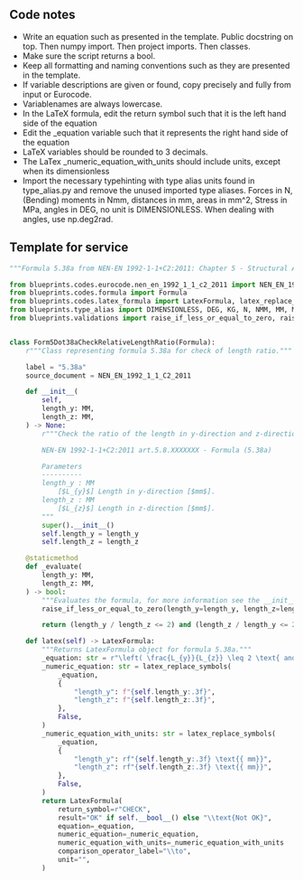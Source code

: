 ## Code notes

- Write an equation such as presented in the template. Public docstring on top. Then numpy import. Then project imports. Then classes.
- Make sure the script returns a bool. 
- Keep all formatting and naming conventions such as they are presented in the template. 
- If variable descriptions are given or found, copy precisely and fully from input or Eurocode. 
- Variablenames are always lowercase.
- In the LaTeX formula, edit the return symbol such that it is the left hand side of the equation
- Edit the _equation variable such that it represents the right hand side of the equation
- LaTeX variables should be rounded to 3 decimals.  
- The LaTex _numeric_equation_with_units should include units, except when its dimensionless
- Import the necessary typehinting with type alias units found in type_alias.py and remove the unused imported type aliases. Forces in N, (Bending) moments in Nmm, distances in mm, areas in mm^2, Stress in MPa, angles in DEG, no unit is DIMENSIONLESS. When dealing with angles, use np.deg2rad.

## Template for service

```python
"""Formula 5.38a from NEN-EN 1992-1-1+C2:2011: Chapter 5 - Structural Analysis."""

from blueprints.codes.eurocode.nen_en_1992_1_1_c2_2011 import NEN_EN_1992_1_1_C2_2011
from blueprints.codes.formula import Formula
from blueprints.codes.latex_formula import LatexFormula, latex_replace_symbols
from blueprints.type_alias import DIMENSIONLESS, DEG, KG, N, NMM, MM, MM2, MM3, MM4, MPA
from blueprints.validations import raise_if_less_or_equal_to_zero, raise_if_negative


class Form5Dot38aCheckRelativeLengthRatio(Formula):
    r"""Class representing formula 5.38a for check of length ratio."""

    label = "5.38a"
    source_document = NEN_EN_1992_1_1_C2_2011

    def __init__(
        self,
        length_y: MM,
        length_z: MM,
    ) -> None:
        r"""Check the ratio of the length in y-direction and z-direction.

        NEN-EN 1992-1-1+C2:2011 art.5.8.XXXXXXX - Formula (5.38a)

        Parameters
        ----------
        length_y : MM
            [$L_{y}$] Length in y-direction [$mm$].
        length_z : MM
            [$L_{z}$] Length in z-direction [$mm$].
        """
        super().__init__()
        self.length_y = length_y
        self.length_z = length_z

    @staticmethod
    def _evaluate(
        length_y: MM,
        length_z: MM,
    ) -> bool:
        """Evaluates the formula, for more information see the __init__ method."""
        raise_if_less_or_equal_to_zero(length_y=length_y, length_z=length_z)

        return (length_y / length_z <= 2) and (length_z / length_y <= 2)

    def latex(self) -> LatexFormula:
        """Returns LatexFormula object for formula 5.38a."""
        _equation: str = r"\left( \frac{L_{y}}{L_{z}} \leq 2 \text{ and } \frac{L_{z}}{L_{y}} \leq 2 \right)"
        _numeric_equation: str = latex_replace_symbols(
            _equation,
            {
                "length_y": f"{self.length_y:.3f}",
                "length_z": f"{self.length_z:.3f}",
            },
            False,
        )
        _numeric_equation_with_units: str = latex_replace_symbols(
            _equation,
            {
                "length_y": rf"{self.length_y:.3f} \text{{ mm}}",
                "length_z": rf"{self.length_z:.3f} \text{{ mm}}",
            },
            False,
        )
        return LatexFormula(
            return_symbol=r"CHECK",
            result="OK" if self.__bool__() else "\\text{Not OK}",
            equation=_equation,
            numeric_equation=_numeric_equation,
            numeric_equation_with_units=_numeric_equation_with_units
            comparison_operator_label="\\to",
            unit="",
        )
        
```